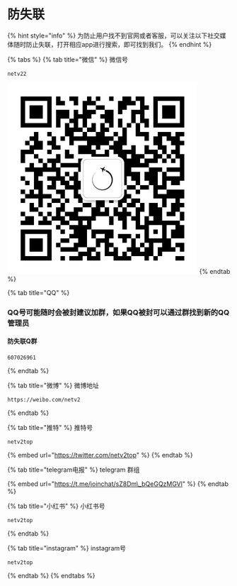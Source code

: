 # 防失联

{% hint style="info" %}
为防止用户找不到官网或者客服，可以关注以下社交媒体随时防止失联，打开相应app进行搜索，即可找到我们。
{% endhint %}

{% tabs %}
{% tab title="微信" %}
微信号

```text
netv22
```

![&#x626B;&#x7801;&#x6DFB;&#x52A0;&#x5FAE;&#x4FE1;](.gitbook/assets/a058458e9a53e5000ddd3fa091c5efa%20%283%29.jpg)
{% endtab %}

{% tab title="QQ" %}
### QQ号可能随时会被封建议加群，如果QQ被封可以通过群找到新的QQ管理员

#### 防失联Q群

```text
607026961
```
{% endtab %}

{% tab title="微博" %}
微博地址

```text
https://weibo.com/netv2
```
{% endtab %}

{% tab title="推特" %}
推特号

```text
netv2top
```

{% embed url="https://twitter.com/netv2top" %}
{% endtab %}

{% tab title="telegram电报" %}
telegram 群组

{% embed url="https://t.me/joinchat/sZ8Dm\_bQeGQzMGVl" %}
{% endtab %}

{% tab title="小红书" %}
小红书号

```text
netv2top
```
{% endtab %}

{% tab title="instagram" %}
instagram号

```text
netv2top
```
{% endtab %}
{% endtabs %}





